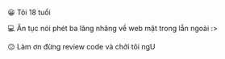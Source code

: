 😀 Tôi 18 tuổi

💻 Ăn tục nói phét ba lăng nhăng về web mặt trong lẫn ngoài :>

😑 Làm ơn đừng review code và chởi tôi ngU


